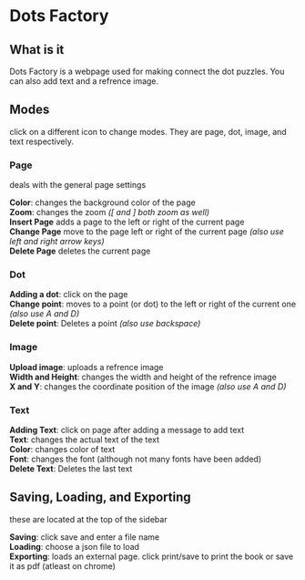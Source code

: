 <h1>Dots Factory</h1>

<h2>What is it</h2>
Dots Factory is a webpage used for making connect the dot puzzles. You can also add text and a refrence image.

<h2>Modes</h2>
click on a different icon to change modes. They are page, dot, image, and text respectively.

<h3>Page</h3>
deals with the general page settings

**Color**: changes the background color of the page <br>
**Zoom**: changes the zoom *([ and ] both zoom as well)* <br>
**Insert Page** adds a page to the left or right of the current page <br>
**Change Page** move to the page left or right of the current page *(also use left and right arrow keys)* <br>
**Delete Page** deletes the current page

<h3>Dot</h3>

**Adding a dot**: click on the page <br>
**Change point**: moves to a point (or dot) to the left or right of the current one *(also use A and D)* <br>
**Delete point**: Deletes a point *(also use backspace)* <br>

<h3>Image</h3>

**Upload image**: uploads a refrence image <br>
**Width and Height**: changes the width and height of the refrence image <br>
**X and Y**: changes the coordinate position of the image *(also use A and D)* <br>

<h3>Text</h3>

**Adding Text**: click on page after adding a message to add text <br>
**Text**: changes the actual text of the text <br>
**Color**: changes color of text <br>
**Font**: changes the font (although not many fonts have been added) <br>
**Delete Text**: Deletes the last text <br>

<h2>Saving, Loading, and Exporting</h2>
these are located at the top of the sidebar

**Saving**: click save and enter a file name <br>
**Loading**: choose a json file to load <br>
**Exporting**: loads an external page. click print/save to print the book or save it as pdf (atleast on chrome) <br>
